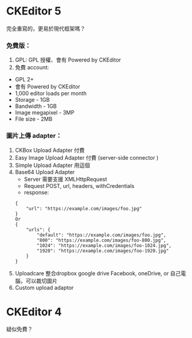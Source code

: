# CKEditor 5
完全重寫的，更易於現代框架嗎？  
### 免費版：
1. GPL: GPL 授權、會有 Powered by CKEditor
2. 免費 account: 
  - GPL 2+
  - 會有 Powered by CKEditor
  - 1,000 editor loads per month		
  - Storage - 1GB
  - Bandwidth - 1GB
  - Image megapixel - 3MP
  - File size - 2MB

### 圖片上傳 adapter：
1. CKBox Upload Adapter 付費
2. Easy Image Upload Adapter 付費 (server-side connector )
3. Simple Upload Adapter 用這個
4. Base64 Upload Adapter
   - Server 需要支援 XMLHttpRequest 
   - Request POST, url, headers, withCredentials
   - response:
    ```
    {
        "url": "https://example.com/images/foo.jpg"
    }
    Or 
    {
        "urls": {
            "default": "https://example.com/images/foo.jpg",
            "800": "https://example.com/images/foo-800.jpg",
            "1024": "https://example.com/images/foo-1024.jpg",
            "1920": "https://example.com/images/foo-1920.jpg"
        }
    }
    ```
5. Uploadcare 整合dropbox google drive Facebook, oneDrive,  or 自己電腦，可以裁切圖片
6. Custom upload adaptor 

# CKEditor 4
疑似免費？  
